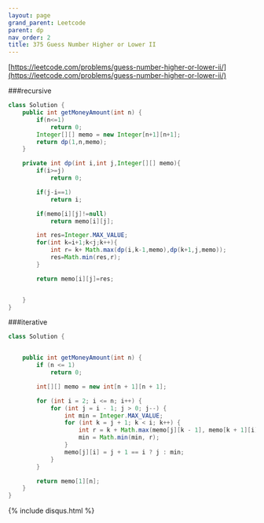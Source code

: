```yaml
---
layout: page 
grand_parent: Leetcode 
parent: dp 
nav_order: 2 
title: 375 Guess Number Higher or Lower II
---
```


[https://leetcode.com/problems/guess-number-higher-or-lower-ii/](https://leetcode.com/problems/guess-number-higher-or-lower-ii/)

###recursive
```java
class Solution {
    public int getMoneyAmount(int n) {
        if(n<=1)
            return 0;
        Integer[][] memo = new Integer[n+1][n+1];
        return dp(1,n,memo);
    }

    private int dp(int i,int j,Integer[][] memo){
        if(i>=j)
            return 0;

        if(j-i==1)
            return i;

        if(memo[i][j]!=null)
            return memo[i][j];

        int res=Integer.MAX_VALUE;
        for(int k=i+1;k<j;k++){
            int r= k+ Math.max(dp(i,k-1,memo),dp(k+1,j,memo));
            res=Math.min(res,r);
        }

        return memo[i][j]=res;


    }
}
```

###iterative
```java
class Solution {


    public int getMoneyAmount(int n) {
        if (n <= 1)
            return 0;

        int[][] memo = new int[n + 1][n + 1];

        for (int i = 2; i <= n; i++) {
            for (int j = i - 1; j > 0; j--) {
                int min = Integer.MAX_VALUE;
                for (int k = j + 1; k < i; k++) {
                    int r = k + Math.max(memo[j][k - 1], memo[k + 1][i]);
                    min = Math.min(min, r);
                }
                memo[j][i] = j + 1 == i ? j : min;
            }
        }

        return memo[1][n];
    }
}
```

{% include disqus.html %}

